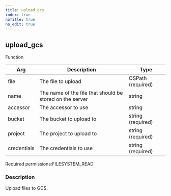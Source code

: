 ```yaml
---
title: upload_gcs
index: true
noTitle: true
no_edit: true
---
```




<div class="vql_item"></div>


## upload_gcs
<span class='vql_type label label-warning pull-right page-header'>Function</span>



<div class="vqlargs"></div>

Arg | Description | Type
----|-------------|-----
file|The file to upload|OSPath (required)
name|The name of the file that should be stored on the server|string
accessor|The accessor to use|string
bucket|The bucket to upload to|string (required)
project|The project to upload to|string (required)
credentials|The credentials to use|string (required)

<span class="permission_list vql_type">Required permissions:</span><span class="permission_list linkcolour label label-important">FILESYSTEM_READ</span>

### Description

Upload files to GCS.

